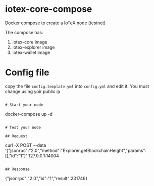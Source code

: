 # iotex-core-compose

Docker compose to create a IoTeX node (testnet)	

The compose has:
1. iotex-core image
2. iotex-explorer image
3. iotex-wallet image

# Config file

copy the file ```config.template.yml``` into ```config.yml``` and edit it. You must change using yoir public ip

```

# Start your node

```
docker-compose up -d
```

# Test your node

## Request

```

curl -X POST --data '{"jsonrpc":"2.0","method":"Explorer.getBlockchainHeight","params":[],"id":"1"}' 127.0.0.1:14004 

```

## Response

```
{"jsonrpc":"2.0","id":"1","result":231746}
```
